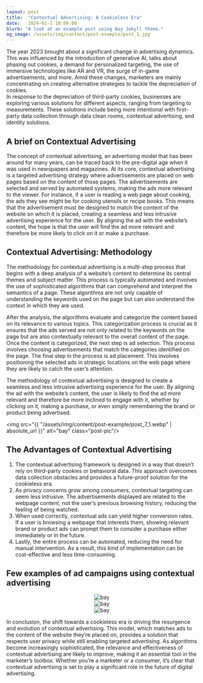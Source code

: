 ```yaml
---
layout: post
title:  "Contextual Advertising: A Cookieless Era"
date:   2024-01-1 10:00:00
blurb: "A look at an example post using Bay Jekyll theme."
og_image: /assets/img/content/post-example/post_1.jpg
---
```


<!-- <img src="{{ "/assets/img/content/post-example/post_7.jpg" | absolute_url }}" alt="bay" class="post-pic"/> -->

<p>
The year 2023 brought about a significant change in advertising dynamics. This was influenced by the introduction of generative AI, talks about phasing out cookies, a demand for personalized targeting, the use of immersive technologies like AR and VR, the surge of in-game advertisements, and more. Amid these changes, marketers are mainly concentrating on creating alternative strategies to tackle the depreciation of cookies.
<br />
In response to the depreciation of third-party cookies, businesses are exploring various solutions for different aspects, ranging from targeting to measurements. These solutions include being more intentional with first-party data collection through data clean rooms, contextual advertising, and identity solutions.
</p>

<h2>A brief on Contextual Advertising</h2>
<p>
The concept of contextual advertising, an advertising model that has been around for many years, can be traced back to the pre-digital age when it was used in newspapers and magazines. At its core, contextual advertising is a targeted advertising strategy where advertisements are placed on web pages based on the content of those pages. The advertisements are selected and served by automated systems, making the ads more relevant to the viewer. For instance, if a user is reading a web page about cooking, the ads they see might be for cooking utensils or recipe books. This means that the advertisement must be designed to match the content of the website on which it is placed, creating a seamless and less intrusive advertising experience for the user. By aligning the ad with the website’s content, the hope is that the user will find the ad more relevant and therefore be more likely to click on it or make a purchase.
</p>

<h2>Contextual Advertising: Methodology</h2>
<p>The methodology for contextual advertising is a multi-step process that begins with a deep analysis of a website’s content to determine its central themes and subject matter. This process is typically automated and involves the use of sophisticated algorithms that can comprehend and interpret the semantics of a page. These algorithms are not only capable of understanding the keywords used on the page but can also understand the context in which they are used.</p>
<p>After the analysis, the algorithms evaluate and categorize the content based on its relevance to various topics. This categorization process is crucial as it ensures that the ads served are not only related to the keywords on the page but are also contextually relevant to the overall content of the page. Once the content is categorized, the next step is ad selection. This process involves choosing advertisements that match the categories identified on the page. The final step in the process is ad placement. This involves positioning the selected ads in strategic locations on the web page where they are likely to catch the user’s attention.</p>
<p>The methodology of contextual advertising is designed to create a seamless and less intrusive advertising experience for the user. By aligning the ad with the website’s content, the user is likely to find the ad more relevant and therefore be more inclined to engage with it, whether by clicking on it, making a purchase, or even simply remembering the brand or product being advertised.</p>

<img src="{{ "/assets/img/content/post-example/post_7_1.webp" | absolute_url }}" alt="bay" class="post-pic"/>

<h2>The Advantages of Contextual Advertising</h2>

<ol>
<li>The contextual advertising framework is designed in a way that doesn’t rely on third-party cookies or behavioral data. This approach overcomes data collection obstacles and provides a future-proof solution for the cookieless era.</li>
<li>As privacy concerns grow among consumers, contextual targeting can seem less intrusive. The advertisements displayed are related to the webpage content, not the user’s previous browsing history, reducing the feeling of being watched.</li>
<li>When used correctly, contextual ads can yield higher conversion rates. If a user is browsing a webpage that interests them, showing relevant brand or product ads can prompt them to consider a purchase either immediately or in the future.</li>
<li>Lastly, the entire process can be automated, reducing the need for manual intervention. As a result, this kind of implementation can be cost-effective and less time-consuming.</li>
</ol>

<h2>Few examples of ad campaigns using contextual advertising</h2>

<center><img src="{{ "/assets/img/content/post-example/post_7_2.webp" | absolute_url }}" alt="bay" class="post-pic"/></center>
<center><img src="{{ "/assets/img/content/post-example/post_7_3.webp" | absolute_url }}" alt="bay" class="post-pic"/></center>
<center><img src="{{ "/assets/img/content/post-example/post_7_4.webp" | absolute_url }}" alt="bay" class="post-pic"/></center>

<p>In conclusion, the shift towards a cookieless era is driving the resurgence and evolution of contextual advertising. This model, which matches ads to the content of the website they’re placed on, provides a solution that respects user privacy while still enabling targeted advertising. As algorithms become increasingly sophisticated, the relevance and effectiveness of contextual advertising are likely to improve, making it an essential tool in the marketer’s toolbox. Whether you’re a marketer or a consumer, it’s clear that contextual advertising is set to play a significant role in the future of digital advertising.</p>